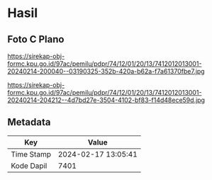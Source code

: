 # Hasil

## Foto C Plano

https://sirekap-obj-formc.kpu.go.id/97ac/pemilu/pdpr/74/12/01/20/13/7412012013001-20240214-200040--03190325-352b-420a-b62a-f7a61370fbe7.jpg

https://sirekap-obj-formc.kpu.go.id/97ac/pemilu/pdpr/74/12/01/20/13/7412012013001-20240214-204212--4d7bd27e-3504-4102-bf83-f14d48ece59d.jpg


## Metadata

| Key        | Value               |
| ---------- | ------------------- |
| Time Stamp | 2024-02-17 13:05:41 |
| Kode Dapil | 7401                |



